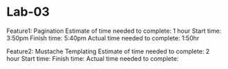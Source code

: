 # Lab-03

Feature1: Pagination
Estimate of time needed to complete: 1 hour
Start time: 3:50pm
Finish time: 5:40pm
Actual time needed to complete: 1:50hr



Feature2: Mustache Templating
Estimate of time needed to complete: 2 hour
Start time:
Finish time:
Actual time needed to complete: